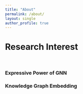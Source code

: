 ```yaml
---
title: "About"
permalink: /about/
layout: single
author_profile: true
---
```






# Research Interest

&nbsp;

### Expressive Power of GNN

### Knowledge Graph Embedding



